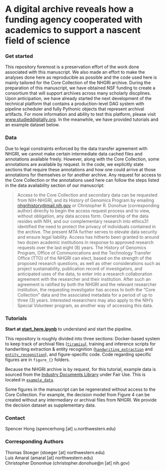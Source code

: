 # A digital archive reveals how a funding agency cooperated with academics to support a nascent field of science

### Get started

This repository foremost is a preservation effort of the work done associated with this manuscript. We also made an effort to make the analyses done here as reproducible as possible and the code used here is mainly tailored for the Core Collection of the NHGRI archive. During the preparation of this manuscript, we have obtained NSF funding to create a consortium that will support archives across many scholarly discplines. Upon anticipation, we have already started the next development of the technical platform that contains a production-level DAG system with pipeline scheduler and fully Pythonic objects that represent archival artifacts. For more information and ability to test this platform, please visit www.studieddigitally.org. In the meanwhile, we have provided tutorials and an example dataset below. 

### Data
Due to legal constraints enforced by the data transfer agreement with NHGRI, we cannot make certain intermediate data cached files and annotations available freely. However, along with the Core Collection, some annotations are available by request. In the code, we explicitly state sections that require these annotations and how one could arrive at those annotations for themselves or for another archive. Any request for access to the Core Collection or the annotations used here can follow the steps listed in the data availability section of our manuscript:

> Access to the Core Collection and secondary data can be requested from NIH-NHGRI, and its History of Genomics Program by emailing nhgrihistory@mail.nih.gov or Christopher R. Donohue (corresponding author) directly to begin the access request process and to view, without obligation, any data access form. Ownership of the data resides with NIH, and our complementary research into ethics31 identified the need to protect the privacy of individuals contained in the archive. The present MTA further serves to elevate data security and ensure legal liability. Access has hitherto been granted to around two dozen academic institutions in response to approved research requests over the last eight (8) years.  The History of Genomics Program, Office of Communications and the Technology Transfer Office (TTO) of the NHGRI can elect, based on the strength of the proposed research questions, as well as other considerations such as project sustainability, publication record of investigators, and anticipated uses of the data, to enter into a research collaboration agreement with the researcher and their institution. After such an agreement is ratified by both the NHGRI and the relevant researcher institution, the requesting investigator has access to both the “Core Collection” data and the associated metadata for a period of up to three (3) years.  Interested researchers may also apply to the NIH’s Special Volunteer program, as another way of accessing this data.

### Tutorials
**Start at [start_here.ipynb](start_here.ipynb)** to understand and start the pipeline. 

This repository is roughly divided into three sections: Docker-based system to keep track of archival files ([`tiramisu`](tiramisu/README.md)), training and inference scripts for handwriting extraction & entity recognition ([`handwriting_extraction`](handwriting_extraction/README.md) and [`entity_recognition`](entity_recognition/README.md)), and figure-specific code. Code regarding specific figures are in `figure_{}` folders. 

Because the NHGRI archive is by request, for this tutorial, example data is sourced from the [Industry Documents Library](https://www.industrydocuments.ucsf.edu/) under Fair Use. This is located in [`example_data`](example_data/). 

Some figures in the manuscript can be regenerated without access to the Core Collection. For example, the decision model from Figure 4 can be created without any intermediary or archival files from NHGRI. We provide the decision dataset as supplementary data.

### Contact

Spencer Hong (spencerhong [at] u.northwestern.edu)   

### Corresponding Authors
Thomas Stoeger (stoeger [at] northwestern.edu)  
Luis Amaral (amaral [at] northwestern.edu)   
Christopher Dononhue (christopher.donohue@n [at] nih.gov)

